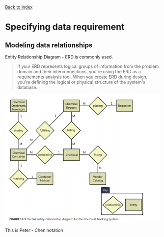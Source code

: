 [Back to index](../req_eng_index.md)

# Specifying data requirement

## Modeling data relationships

Entity Relationship Diagram - ERD is commonly used.

> If your ERD represents logical groups of information from the problem domain and their interconnections, you're using the ERD as a requirements analysis tool. When you create ERD during design, you're defining the logical or physical structure of the system's database.

![Example ERD](./imgs/example_ERD.png)

This is Peter - Chen notation

